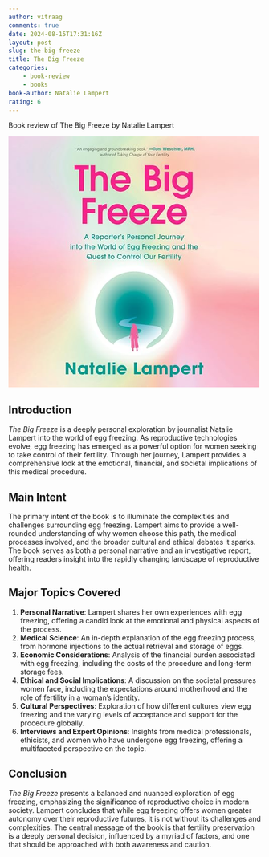 ```yaml
---
author: vitraag
comments: true
date: 2024-08-15T17:31:16Z
layout: post
slug: the-big-freeze 
title: The Big Freeze
categories:
    - book-review
    - books
book-author: Natalie Lampert
rating: 6
---
```

Book review of The Big Freeze by Natalie Lampert

![The Big Freeze](assets/images/books/the-big-freeze.jpg)

## Introduction
*The Big Freeze* is a deeply personal exploration by journalist Natalie Lampert into the world of egg freezing. As reproductive technologies evolve, egg freezing has emerged as a powerful option for women seeking to take control of their fertility. Through her journey, Lampert provides a comprehensive look at the emotional, financial, and societal implications of this medical procedure.

## Main Intent
The primary intent of the book is to illuminate the complexities and challenges surrounding egg freezing. Lampert aims to provide a well-rounded understanding of why women choose this path, the medical processes involved, and the broader cultural and ethical debates it sparks. The book serves as both a personal narrative and an investigative report, offering readers insight into the rapidly changing landscape of reproductive health.

## Major Topics Covered
1. **Personal Narrative**: Lampert shares her own experiences with egg freezing, offering a candid look at the emotional and physical aspects of the process.
2. **Medical Science**: An in-depth explanation of the egg freezing process, from hormone injections to the actual retrieval and storage of eggs.
3. **Economic Considerations**: Analysis of the financial burden associated with egg freezing, including the costs of the procedure and long-term storage fees.
4. **Ethical and Social Implications**: A discussion on the societal pressures women face, including the expectations around motherhood and the role of fertility in a woman’s identity.
5. **Cultural Perspectives**: Exploration of how different cultures view egg freezing and the varying levels of acceptance and support for the procedure globally.
6. **Interviews and Expert Opinions**: Insights from medical professionals, ethicists, and women who have undergone egg freezing, offering a multifaceted perspective on the topic.

## Conclusion
*The Big Freeze* presents a balanced and nuanced exploration of egg freezing, emphasizing the significance of reproductive choice in modern society. Lampert concludes that while egg freezing offers women greater autonomy over their reproductive futures, it is not without its challenges and complexities. The central message of the book is that fertility preservation is a deeply personal decision, influenced by a myriad of factors, and one that should be approached with both awareness and caution.
